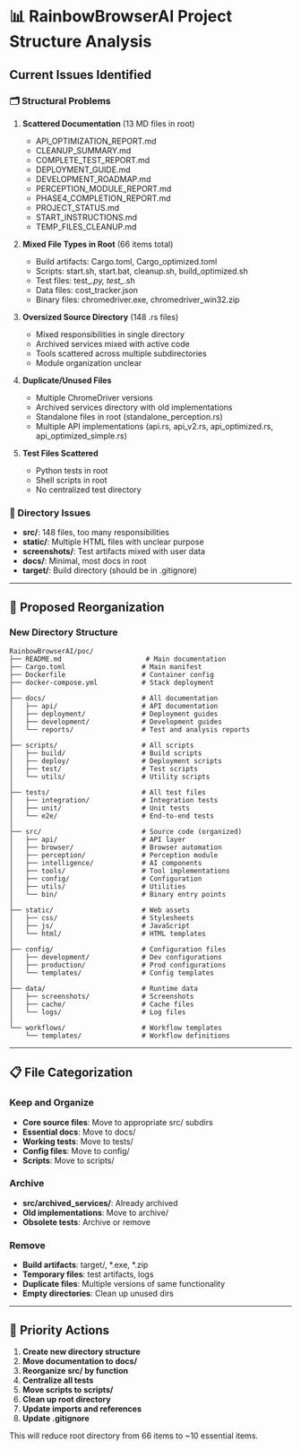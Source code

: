 # 📊 RainbowBrowserAI Project Structure Analysis

## Current Issues Identified

### 🗂️ Structural Problems

1. **Scattered Documentation** (13 MD files in root)
   - API_OPTIMIZATION_REPORT.md
   - CLEANUP_SUMMARY.md
   - COMPLETE_TEST_REPORT.md
   - DEPLOYMENT_GUIDE.md
   - DEVELOPMENT_ROADMAP.md
   - PERCEPTION_MODULE_REPORT.md
   - PHASE4_COMPLETION_REPORT.md
   - PROJECT_STATUS.md
   - START_INSTRUCTIONS.md
   - TEMP_FILES_CLEANUP.md

2. **Mixed File Types in Root** (66 items total)
   - Build artifacts: Cargo.toml, Cargo_optimized.toml
   - Scripts: start.sh, start.bat, cleanup.sh, build_optimized.sh
   - Test files: test_*.py, test_*.sh
   - Data files: cost_tracker.json
   - Binary files: chromedriver.exe, chromedriver_win32.zip

3. **Oversized Source Directory** (148 .rs files)
   - Mixed responsibilities in single directory
   - Archived services mixed with active code
   - Tools scattered across multiple subdirectories
   - Module organization unclear

4. **Duplicate/Unused Files**
   - Multiple ChromeDriver versions
   - Archived services directory with old implementations
   - Standalone files in root (standalone_perception.rs)
   - Multiple API implementations (api.rs, api_v2.rs, api_optimized.rs, api_optimized_simple.rs)

5. **Test Files Scattered**
   - Python tests in root
   - Shell scripts in root
   - No centralized test directory

### 📁 Directory Issues

- **src/**: 148 files, too many responsibilities
- **static/**: Multiple HTML files with unclear purpose
- **screenshots/**: Test artifacts mixed with user data
- **docs/**: Minimal, most docs in root
- **target/**: Build directory (should be in .gitignore)

---

## 🎯 Proposed Reorganization

### New Directory Structure

```
RainbowBrowserAI/poc/
├── README.md                     # Main documentation
├── Cargo.toml                   # Main manifest
├── Dockerfile                   # Container config
├── docker-compose.yml           # Stack deployment
│
├── docs/                        # All documentation
│   ├── api/                     # API documentation
│   ├── deployment/              # Deployment guides
│   ├── development/             # Development guides
│   └── reports/                 # Test and analysis reports
│
├── scripts/                     # All scripts
│   ├── build/                   # Build scripts
│   ├── deploy/                  # Deployment scripts
│   ├── test/                    # Test scripts
│   └── utils/                   # Utility scripts
│
├── tests/                       # All test files
│   ├── integration/             # Integration tests
│   ├── unit/                    # Unit tests
│   └── e2e/                     # End-to-end tests
│
├── src/                         # Source code (organized)
│   ├── api/                     # API layer
│   ├── browser/                 # Browser automation
│   ├── perception/              # Perception module
│   ├── intelligence/            # AI components
│   ├── tools/                   # Tool implementations
│   ├── config/                  # Configuration
│   ├── utils/                   # Utilities
│   └── bin/                     # Binary entry points
│
├── static/                      # Web assets
│   ├── css/                     # Stylesheets
│   ├── js/                      # JavaScript
│   └── html/                    # HTML templates
│
├── config/                      # Configuration files
│   ├── development/             # Dev configurations
│   ├── production/              # Prod configurations
│   └── templates/               # Config templates
│
├── data/                        # Runtime data
│   ├── screenshots/             # Screenshots
│   ├── cache/                   # Cache files
│   └── logs/                    # Log files
│
└── workflows/                   # Workflow templates
    └── templates/               # Workflow definitions
```

---

## 📋 File Categorization

### Keep and Organize
- **Core source files**: Move to appropriate src/ subdirs
- **Essential docs**: Move to docs/
- **Working tests**: Move to tests/
- **Config files**: Move to config/
- **Scripts**: Move to scripts/

### Archive
- **src/archived_services/**: Already archived
- **Old implementations**: Move to archive/
- **Obsolete tests**: Archive or remove

### Remove
- **Build artifacts**: target/, *.exe, *.zip
- **Temporary files**: test artifacts, logs
- **Duplicate files**: Multiple versions of same functionality
- **Empty directories**: Clean up unused dirs

---

## 🎯 Priority Actions

1. **Create new directory structure**
2. **Move documentation to docs/**
3. **Reorganize src/ by function**
4. **Centralize all tests**
5. **Move scripts to scripts/**
6. **Clean up root directory**
7. **Update imports and references**
8. **Update .gitignore**

This will reduce root directory from 66 items to ~10 essential items.